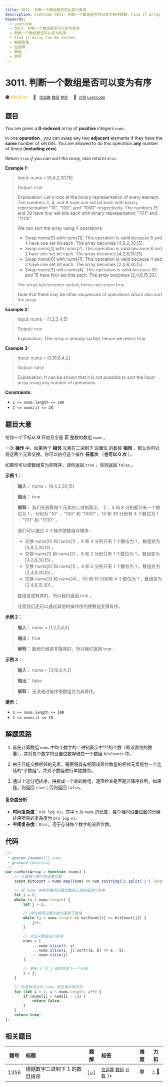 ```yaml
---
title: 3011. 判断一个数组是否可以变为有序
description: LeetCode 3011. 判断一个数组是否可以变为有序题解，Find if Array Can Be Sorted，包含解题思路、复杂度分析以及完整的 JavaScript 代码实现。
keywords:
  - LeetCode
  - 3011. 判断一个数组是否可以变为有序
  - 判断一个数组是否可以变为有序
  - Find if Array Can Be Sorted
  - 解题思路
  - 位运算
  - 数组
  - 排序
---
```


# 3011. 判断一个数组是否可以变为有序

🟠 <font color=#ffb800>Medium</font>&emsp; 🔖&ensp; [`位运算`](/tag/bit-manipulation.md) [`数组`](/tag/array.md) [`排序`](/tag/sorting.md)&emsp; 🔗&ensp;[`力扣`](https://leetcode.cn/problems/find-if-array-can-be-sorted) [`LeetCode`](https://leetcode.com/problems/find-if-array-can-be-sorted)

## 题目

You are given a **0-indexed** array of **positive** integers `nums`.

In one **operation** , you can swap any two **adjacent** elements if they have
the **same** number of set bits. You are allowed to do this operation **any**
number of times (**including zero**).

Return `true` _if you can sort the array, else return_`false`.

**Example 1:**

> Input: nums = [8,4,2,30,15]
>
> Output: true
>
> Explanation: Let's look at the binary representation of every element. The numbers 2, 4, and 8 have one set bit each with binary representation "10", "100", and "1000" respectively. The numbers 15 and 30 have four set bits each with binary representation "1111" and "11110".
>
> We can sort the array using 4 operations:
>
> - Swap nums[0] with nums[1]. This operation is valid because 8 and 4 have one set bit each. The array becomes [4,8,2,30,15].
> - Swap nums[1] with nums[2]. This operation is valid because 8 and 2 have one set bit each. The array becomes [4,2,8,30,15].
> - Swap nums[0] with nums[1]. This operation is valid because 4 and 2 have one set bit each. The array becomes [2,4,8,30,15].
> - Swap nums[3] with nums[4]. This operation is valid because 30 and 15 have four set bits each. The array becomes [2,4,8,15,30].
>
> The array has become sorted, hence we return true.
>
> Note that there may be other sequences of operations which also sort the array.

**Example 2:**

> Input: nums = [1,2,3,4,5]
>
> Output: true
>
> Explanation: The array is already sorted, hence we return true.

**Example 3:**

> Input: nums = [3,16,8,4,2]
>
> Output: false
>
> Explanation: It can be shown that it is not possible to sort the input array using any number of operations.

**Constraints:**

- `1 <= nums.length <= 100`
- `1 <= nums[i] <= 28`

## 题目大意

给你一个下标从 **0** 开始且全是 **正** 整数的数组 `nums` 。

一次 **操作** 中，如果两个 **相邻** 元素在二进制下 设置位 的数目 **相同** ，那么你可以将这两个元素交换。你可以执行这个操作
**任意次** （**也可以 0 次** ）。

如果你可以使数组变为非降序，请你返回 `true` ，否则返回 `false` 。

**示例 1：**

> **输入：** nums = [8,4,2,30,15]
>
> **输出：** true
>
> **解释：** 我们先观察每个元素的二进制表示。 2 ，4 和 8 分别都只有一个数位为 1 ，分别为 "10" ，"100" 和 "1000" 。15 和 30 分别有 4 个数位为 1 ："1111" 和 "11110" 。
>
> 我们可以通过 4 个操作使数组非降序：
>
> - 交换 nums[0] 和 nums[1] 。8 和 4 分别只有 1 个数位为 1 。数组变为 [4,8,2,30,15] 。
> - 交换 nums[1] 和 nums[2] 。8 和 2 分别只有 1 个数位为 1 。数组变为 [4,2,8,30,15] 。
> - 交换 nums[0] 和 nums[1] 。4 和 2 分别只有 1 个数位为 1 。数组变为 [2,4,8,30,15] 。
> - 交换 nums[3] 和 nums[4] 。30 和 15 分别有 4 个数位为 1 ，数组变为 [2,4,8,15,30] 。
>
> 数组变成有序的，所以我们返回 true 。
>
> 注意我们还可以通过其他的操作序列使数组变得有序。

**示例 2：**

> **输入：** nums = [1,2,3,4,5]
>
> **输出：** true
>
> **解释：** 数组已经是非降序的，所以我们返回 true 。

**示例 3：**

> **输入：** nums = [3,16,8,4,2]
>
> **输出：** false
>
> **解释：** 无法通过操作使数组变为非降序。

**提示：**

- `1 <= nums.length <= 100`
- `1 <= nums[i] <= 28`

## 解题思路

1. 首先计算数组 `nums` 中每个数字的二进制表示中“1”的个数（即设置位的数量），并将每个数字的设置位数存储在一个数组 `bitCounts` 中。

2. 由于只能交换相邻的元素，需要将具有相同设置位数量的相邻元素视为一个连续的“子数组”，并对子数组进行单独排序。

3. 通过上述分组排序，拼接成一个新的数组，逐项检查是否是非降序排列。如果是，则返回 `true`；否则返回 `false`。

#### 复杂度分析

- **时间复杂度**：`O(n log n)`，其中 `n` 为 `nums` 的长度，每个相同设置位数的分组排序所需的复杂度为 `O(n log n)`。
- **空间复杂度**：`O(n)`，用于存储每个数字的设置位数。

## 代码

```javascript
/**
 * @param {number[]} nums
 * @return {boolean}
 */
var canSortArray = function (nums) {
	// 计算每个数字的设置位数
	const bitCount = nums.map((num) => num.toString(2).split('1').length - 1);

	// 将 nums 中相邻相同设置位数的元素按组进行排序
	let i = 0;
	while (i < nums.length) {
		let j = i;

		// 找出相同设置位数的连续子数组
		while (j < nums.length && bitCount[i] == bitCount[j]) {
			j++;
		}

		// 对该子数组进行排序
		nums = [
			...nums.slice(0, i),
			...nums.slice(i, j).sort((a, b) => a - b),
			...nums.slice(j)
		];

		// 更新 i 为 j 继续检查下一个分组
		i = j;
	}

	// 检查排序后的 nums 是否是非降序的
	for (let i = 1; i < nums.length; i++) {
		if (nums[i] < nums[i - 1]) {
			return false;
		}
	}
	return true;
};
```

## 相关题目

<!-- prettier-ignore -->
| 题号 | 标题 | 题解 | 标签 | 难度 | 力扣 |
| :------: | :------ | :------: | :------ | :------: | :------: |
| 1356 | 根据数字二进制下 1 的数目排序 | [[✓]](/problem/1356.md) |  [`位运算`](/tag/bit-manipulation.md) [`数组`](/tag/array.md) [`计数`](/tag/counting.md) `1+` | 🟢 | [🀄️](https://leetcode.cn/problems/sort-integers-by-the-number-of-1-bits) [🔗](https://leetcode.com/problems/sort-integers-by-the-number-of-1-bits) |